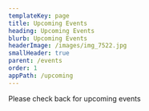 ```yaml
---
templateKey: page
title: Upcoming Events
heading: Upcoming Events
blurb: Upcoming Events
headerImage: /images/img_7522.jpg
smallHeader: true
parent: /events
order: 1
appPath: /upcoming
---
```

Please check back for upcoming events
